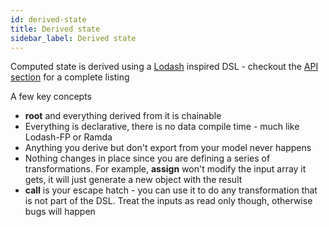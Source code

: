 ```yaml
---
id: derived-state
title: Derived state
sidebar_label: Derived state
---
```


Computed state is derived using a [Lodash](https://lodash.com) inspired DSL - checkout the [API section](/docs/api/api.html) for a complete listing

A few key concepts

- **root** and everything derived from it is chainable
- Everything is declarative, there is no data compile time - much like Lodash-FP or Ramda
- Anything you derive but don't export from your model never happens
- Nothing changes in place since you are defining a series of transformations. For example, **assign** won't modify the input array it gets, it will just generate a new object with the result
- **call** is your escape hatch - you can use it to do any transformation that is not part of the DSL. Treat the inputs as read only though, otherwise bugs will happen
